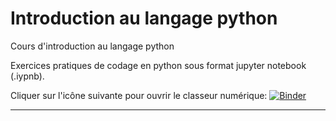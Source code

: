 # Introduction au langage python

Cours d'introduction au langage python

Exercices pratiques de codage en python sous format jupyter notebook (.iypnb).

Cliquer sur l'icône suivante pour ouvrir le classeur numérique:
[![Binder](https://mybinder.org/badge_logo.svg)](https://mybinder.org/v2/gh/lemoine-py/Introduction-Python.git/HEAD)


---
